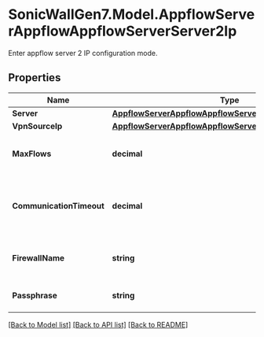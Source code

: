 # SonicWallGen7.Model.AppflowServerAppflowAppflowServerServer2Ip
Enter appflow server 2 IP configuration mode.

## Properties

Name | Type | Description | Notes
------------ | ------------- | ------------- | -------------
**Server** | [**AppflowServerAppflowAppflowServerServer2IpServer**](AppflowServerAppflowAppflowServerServer2IpServer.md) |  | [optional] 
**VpnSourceIp** | [**AppflowServerAppflowAppflowServerServer2IpVpnSourceIp**](AppflowServerAppflowAppflowServerServer2IpVpnSourceIp.md) |  | [optional] 
**MaxFlows** | **decimal** | Set the appflow server 2 maximum flows. | [optional] 
**CommunicationTimeout** | **decimal** | Set the appflow server 2 communication timeout in seconds. | [optional] 
**FirewallName** | **string** | Set the appflow server 2 firewall name. | [optional] 
**Passphrase** | **string** | Set the connection passphrase. | [optional] 

[[Back to Model list]](../README.md#documentation-for-models) [[Back to API list]](../README.md#documentation-for-api-endpoints) [[Back to README]](../README.md)

